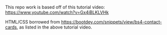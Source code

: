 This repo work is based off of this tutorial video: https://www.youtube.com/watch?v=Gx4iBLKLVHk

HTML/CSS borrowed from https://bootdey.com/snippets/view/bs4-contact-cards, as listed in the above tutorial video.